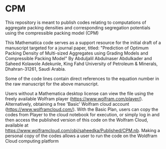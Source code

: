 # CPM
This repository is meant to publish codes relating to computations of aggregate packing densities and corresponding segregation potentials using the compressible packing model (CPM)

This Mathematica code serves as a support resource for the initial draft of a manuscript targeted for a journal paper, titled: 
"Prediction of Optimum Packing Density of Multi-sized Aggregates using Grading Models and Compressible Packing Model"
By 
Abduljalil Abdulnaser Abdulkader and Saheed Kolawole Adekunle,
King Fahd University of Petroleum & Minerals, Dhahran-31261, Saudi Arabia.

Some of the code lines contain direct references to the equation number in the raw manuscript for the above manuscript.

Users without a Mathematica desktop license can view the file using the freely available Wolfram player (https://www.wolfram.com/player/).
Alternatively, obtaining a free 'Basic' Wolfram cloud account (https://www.wolframcloud.com/).
With the Basic Plan, users can copy the codes from Player to the cloud notebook for execution, or simply log in and then
access the published version of this code on the Wolfram Cloud, available at https://www.wolframcloud.com/obj/saheedka/Published/CPM.nb.
Making a personal copy of the codes allows a user to run the code on the Woldfram Cloud computing platform
